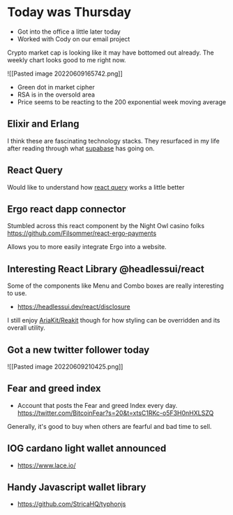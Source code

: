 # Today was Thursday

- Got into the office a little later today
- Worked with Cody on our email project

Crypto market cap is looking like it may have bottomed out already.  The weekly chart looks good to me right now.

![[Pasted image 20220609165742.png]]

- Green dot in market cipher
- RSA is in the oversold area
- Price seems to be reacting to the 200 exponential week moving average

## Elixir and Erlang
I think these are fascinating technology stacks.  They resurfaced in my life after reading through what [supabase](https://supabase.com/docs/guides/hosting/overview) has going on.

## React Query
Would like to understand how [react query](https://react-query.tanstack.com/guides/queries) works a little better

## Ergo react dapp connector
Stumbled across this react component by the Night Owl casino folks
https://github.com/Filsommer/react-ergo-payments

Allows you to more easily integrate Ergo into a website.

## Interesting React Library @headlessui/react
Some of the components like Menu and Combo boxes are really interesting to use.
- https://headlessui.dev/react/disclosure

I still enjoy [AriaKit/Reakit](https://github.com/ariakit/ariakit) though for how styling can be overridden and its overall utility.

## Got a new twitter follower today
![[Pasted image 20220609210425.png]]

## Fear and greed index
- Account that posts the Fear and greed Index every day. https://twitter.com/BitcoinFear?s=20&t=xtsC1RKc-o5F3H0nHXLSZQ

Generally, it's good to buy when others are fearful and bad time to sell.

## IOG cardano light wallet announced
- https://www.lace.io/

## Handy Javascript wallet library
- https://github.com/StricaHQ/typhonjs